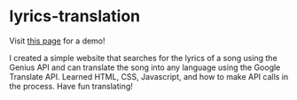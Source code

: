 # lyrics-translation
Visit [this page](https://arushi1372.github.io/Lyric_Translation/) for a demo!

I created a simple website that searches for the lyrics of a song using the Genius API and can translate the song into any language using the Google Translate API. 
Learned HTML, CSS, Javascript, and how to make API calls in the process. Have fun translating!

